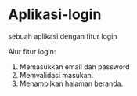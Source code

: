 # Aplikasi-login
sebuah aplikasi dengan fitur login

Alur fitur login:
1. Memasukkan email dan password
2. Memvalidasi masukan.
3. Menampilkan halaman beranda.
